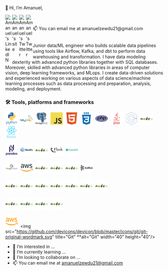 👋 Hi, I’m Amanuel,

<a href="https://www.linkedin.com/in/amanuel-zewdu-070826181/">
  <img align="left" alt="Amanuel's LinkedIN" width="22px" src="https://raw.githubusercontent.com/peterthehan/peterthehan/master/assets/linkedin.svg" />
</a>

<a href="https://sites.google.com/view/amanuelzewdu">
  <img align="left" alt="Amanuel's site" width="22px" src="https://encrypted-tbn0.gstatic.com/images?q=tbn:ANd9GcR7J9mBYOCBx-lqIGnSRtqcY2DH-QqzwlfIWO8NxsM&s" />
  
</a>
<a href="https://twitter.com/AmanuelZewdu9">
  <img align="left" alt="Amanuel's Twitter" width="22px" src="https://raw.githubusercontent.com/peterthehan/peterthehan/master/assets/twitter.svg" />
</a>

<a href="https://medium.com/@amanuelzewdu9">
  <img align="left" alt="Amanuel's Twitter" width="22px" src="https://cdn4.iconfinder.com/data/icons/social-media-circle-7/512/Medium_circle-512.png" />
</a>
<br>
<br>
📫 You can email me at amanuelzewdu21@gmail.com

<br />
<br />




Junior data/ML engineer who builds scalable data pipelines using tools like Airﬂow, Kafka, and dbt to perform data warehousing and transformation. I have data modeling dexterity with advanced python libraries together with SQL databases. Moreover, skilled with advanced python libraries in areas of computer vision, deep learning frameworks, and MLops. I create data-driven solutions and experienced working on various aspects of data science/machine learning processes such as data processing and preparation, analysis, modeling, and deployment.
  

### :hammer_and_wrench: Tools, platforms and frameworks  

<div>
  <img src="https://github.com/devicons/devicon/blob/master/icons/python/python-original-wordmark.svg" title="Python" alt="Python" width="40" height="40"/>&nbsp;
  <img src="https://github.com/devicons/devicon/blob/master/icons/mysql/mysql-original-wordmark.svg" title="MySQL"  alt="MySQL" width="40" height="40"/>&nbsp;
  <img src="https://github.com/devicons/devicon/blob/master/icons/postgresql/postgresql-original-wordmark.svg" title="Postgresql" alt="Postgresql" width="40" height="40"/>&nbsp;
  <img src="https://github.com/devicons/devicon/blob/master/icons/javascript/javascript-original.svg" title="JavaScript" alt="JavaScript" width="40" height="40"/>&nbsp;
    <img src="https://github.com/devicons/devicon/blob/master/icons/html5/html5-original.svg" title="HTML5" alt="HTML" width="40" height="40"/>&nbsp;
    <img src="https://github.com/devicons/devicon/blob/master/icons/css3/css3-plain-wordmark.svg"  title="CSS3" alt="CSS" width="40" height="40"/>&nbsp;
   <img src="https://github.com/devicons/devicon/blob/master/icons/php/php-original.svg"  title="PHP" alt="PHP" width="40" height="40"/>&nbsp;
   <img src="https://github.com/devicons/devicon/blob/master/icons/java/java-plain-wordmark.svg"  title="Java" alt="Java" width="40" height="40"/>&nbsp;
   <img src="https://github.com/devicons/devicon/blob/master/icons/cplusplus/cplusplus-line.svg"  title="CPP" alt="CPP" width="40" height="40"/>&nbsp;
   <img src="https://github.com/devicons/devicon/blob/master/icons/nodejs/nodejs-original-wordmark.svg" title="NodeJS" alt="NodeJS" width="40" height="40"/>&nbsp;
   <img src="https://github.com/devicons/devicon/blob/master/icons/react/react-original-wordmark.svg" title="React" alt="React" width="40" height="40"/>&nbsp;
  
  <img src="https://github.com/devicons/devicon/blob/master/icons/pandas/pandas-original-wordmark.svg" title="pandas" alt="pandas" width="40" height="40"/>&nbsp;
  <img src="https://github.com/devicons/devicon/blob/master/icons/numpy/numpy-original-wordmark.svg" title="numpy" alt="numpy" width="40" height="40"/>&nbsp;
  <img src="https://github.com/devicons/devicon/blob/master/icons/nodejs/nodejs-original-wordmark.svg" title="matplotlib" alt="matplotlib" width="40" height="40"/>&nbsp;
  <img src="https://github.com/devicons/devicon/blob/master/icons/flask/flask-original-wordmark.svg" title="flaskapi" alt="flaskapi" width="40" height="40"/>&nbsp;
  <img src="https://github.com/devicons/devicon/blob/master/icons/fastapi/fastapi-original-wordmark.svg" title="FASTAPI" alt="FASTAPI" width="40" height="40"/>&nbsp;
  
  <img src="https://github.com/devicons/devicon/blob/master/icons/googlecloud/googlecloud-original-wordmark.svg" title="gcp" alt="gcp" width="40" height="40"/>&nbsp;
  <img src="https://github.com/devicons/devicon/blob/master/icons/amazonwebservices/amazonwebservices-original-wordmark.svg" title="aws" alt="aws" width="40" height="40"/>&nbsp;
  <img src="https://github.com/devicons/devicon/blob/master/icons/nodejs/nodejs-original-wordmark.svg" title="dbt" alt="dbt" width="40" height="40"/>&nbsp;
  <img src="https://github.com/devicons/devicon/blob/master/icons/nodejs/nodejs-original-wordmark.svg" title="airflow" alt="airflow" width="40" height="40"/>&nbsp;
  <img src="https://github.com/devicons/devicon/blob/master/icons/nodejs/nodejs-original-wordmark.svg" title="spark" alt="spark" width="40" height="40"/>&nbsp;
  <img src="https://github.com/devicons/devicon/blob/master/icons/apachekafka/apachekafka-original-wordmark.svg" title="kafka" alt="kafka" width="40" height="40"/>&nbsp;
  
  <img src="https://github.com/devicons/devicon/blob/master/icons/nodejs/nodejs-original-wordmark.svg" title="opencv" alt="opencv" width="40" height="40"/>&nbsp;
  <img src="https://github.com/devicons/devicon/blob/master/icons/nodejs/nodejs-original-wordmark.svg" title="tensorflow" alt="tensorflow" width="40" height="40"/>&nbsp;
  <img src="https://github.com/devicons/devicon/blob/master/icons/nodejs/nodejs-original-wordmark.svg" title="selenium" alt="selenium" width="40" height="40"/>&nbsp;
  <img src="https://github.com/devicons/devicon/blob/master/icons/nodejs/nodejs-original-wordmark.svg" title="MLops" alt="MLops" width="40" height="40"/>&nbsp;
  <img src="https://github.com/devicons/devicon/blob/master/icons/nodejs/nodejs-original-wordmark.svg" title="Docker" alt="Docker" width="40" height="40"/>&nbsp;
  <img src="https://github.com/devicons/devicon/blob/master/icons/nodejs/nodejs-original-wordmark.svg" title="unittest" alt="unittest" width="40" height="40"/>&nbsp;
  <img src="https://github.com/devicons/devicon/blob/master/icons/nodejs/nodejs-original-wordmark.svg" title="pytest" alt="pytest" width="40" height="40"/>&nbsp;
  
  <img src="https://github.com/devicons/devicon/blob/master/icons/nodejs/nodejs-original-wordmark.svg" title="Tableau" alt="Tableau" width="40" height="40"/>&nbsp;
  <img src="https://github.com/devicons/devicon/blob/master/icons/nodejs/nodejs-original-wordmark.svg" title="redash" alt="redash" width="40" height="40"/>&nbsp;
  <img src="https://github.com/devicons/devicon/blob/master/icons/nodejs/nodejs-original-wordmark.svg" title="streamlit" alt="streamlit" width="40" height="40"/>&nbsp;
  <img src="https://github.com/devicons/devicon/blob/master/icons/nodejs/nodejs-original-wordmark.svg" title="heroku" alt="heroku" width="40" height="40"/>&nbsp;
 

  


  
  
  <img src="https://github.com/devicons/devicon/blob/master/icons/amazonwebservices/amazonwebservices-plain-wordmark.svg" title="AWS" alt="AWS" width="40" height="40"/>&nbsp;
  <img src="https://github.com/devicons/devicon/blob/master/icons/git/git-original-wordmark.svg" title="Git" **alt="Git" width="40" height="40"/>
</div>

- 👀 I’m interested in ...
- 🌱 I’m currently learning ...
- 💞️ I’m looking to collaborate on ...
- 📫 You can email me at amanuelzewdu21@gmail.com

<!---
Amanuel3065/Amanuel3065 is a ✨ special ✨ repository because its `README.md` (this file) appears on your GitHub profile.
You can click the Preview link to take a look at your changes.
--->
